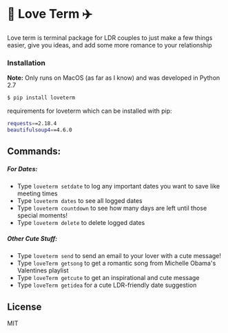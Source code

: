 # :revolving_hearts: Love Term :airplane:
Love term is terminal package for LDR couples to just make a few things easier, give you ideas, and add some more romance to your relationship

### Installation
**Note:** Only runs on MacOS (as far as I know) and was developed in Python 2.7

```sh
$ pip install loveterm
```

requirements for loveterm which can be installed with pip:

```sh
requests==2.18.4
beautifulsoup4==4.6.0
```


## Commands:

##### For Dates:

  - Type `loveterm setdate` to log any important dates you want to save like meeting times
  - Type `loveterm dates` to see all logged dates
  - Type `loveterm countdown` to see how many days are left until those special moments!
  - Type `loveterm delete` to delete logged dates

##### Other Cute Stuff:

  - Type `loveterm send` to send an email to your lover with a cute message!
  - Type `loveTerm getsong` to get a romantic song from Michelle Obama's Valentines playlist
  - Type `loveTerm getcute` to get an inspirational and cute message
  - Type `loveTerm getidea` for a cute LDR-friendly date suggestion

License
----

MIT
